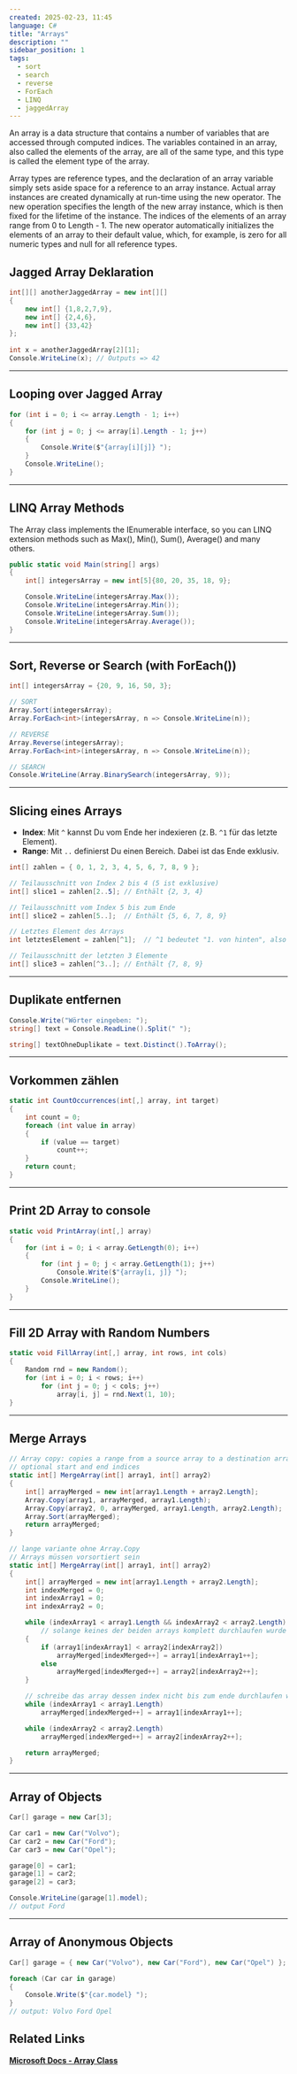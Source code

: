 ```yaml
---
created: 2025-02-23, 11:45
language: C#
title: "Arrays"
description: ""
sidebar_position: 1
tags:
  - sort
  - search
  - reverse
  - ForEach
  - LINQ
  - jaggedArray
---
```

An array is a data structure that contains a number of variables that are accessed through computed indices. 
The variables contained in an array, also called the elements of the array, are all of the same type, and this type is called the element type of the array.

Array types are reference types, and the declaration of an array variable simply sets aside space for a reference to an array instance. 
Actual array instances are created dynamically at run-time using the new operator. The new operation specifies the length of the new array instance, 
which is then fixed for the lifetime of the instance. The indices of the elements of an array range from 0 to Length - 1. 
The new operator automatically initializes the elements of an array to their default value, which, 
for example, is zero for all numeric types and null for all reference types.

## Jagged Array Deklaration

```csharp
int[][] anotherJaggedArray = new int[][]
{  
	new int[] {1,8,2,7,9},  
	new int[] {2,4,6},  
	new int[] {33,42}  
};  
  
int x = anotherJaggedArray[2][1];  
Console.WriteLine(x); // Outputs => 42
```
---

## Looping over Jagged Array

```csharp
for (int i = 0; i <= array.Length - 1; i++)
{
    for (int j = 0; j <= array[i].Length - 1; j++)
    {
        Console.Write($"{array[i][j]} ");
    }
    Console.WriteLine();
}
```

---
## LINQ Array Methods
The Array class implements the IEnumerable interface, so you can LINQ extension methods such as Max(), Min(), Sum(), Average() and many others.

```csharp
public static void Main(string[] args)
{
	int[] integersArray = new int[5]{80, 20, 35, 18, 9};

	Console.WriteLine(integersArray.Max());
	Console.WriteLine(integersArray.Min());
	Console.WriteLine(integersArray.Sum());
	Console.WriteLine(integersArray.Average());
}
```

---
## Sort, Reverse or Search (with ForEach())

```csharp
int[] integersArray = {20, 9, 16, 50, 3};

// SORT
Array.Sort(integersArray);  
Array.ForEach<int>(integersArray, n => Console.WriteLine(n));

// REVERSE
Array.Reverse(integersArray);  
Array.ForEach<int>(integersArray, n => Console.WriteLine(n));

// SEARCH
Console.WriteLine(Array.BinarySearch(integersArray, 9));
```

---
## Slicing eines Arrays

- **Index**: Mit `^` kannst Du vom Ende her indexieren (z. B. `^1` für das letzte Element).
- **Range**: Mit `..` definierst Du einen Bereich. Dabei ist das Ende exklusiv.

```csharp
int[] zahlen = { 0, 1, 2, 3, 4, 5, 6, 7, 8, 9 };

// Teilausschnitt von Index 2 bis 4 (5 ist exklusive)
int[] slice1 = zahlen[2..5]; // Enthält {2, 3, 4}

// Teilausschnitt vom Index 5 bis zum Ende
int[] slice2 = zahlen[5..];  // Enthält {5, 6, 7, 8, 9}

// Letztes Element des Arrays
int letztesElement = zahlen[^1];  // ^1 bedeutet "1. von hinten", also 9

// Teilausschnitt der letzten 3 Elemente
int[] slice3 = zahlen[^3..]; // Enthält {7, 8, 9}
```

---
## Duplikate entfernen

```csharp
Console.Write("Wörter eingeben: ");  
string[] text = Console.ReadLine().Split(" ");

string[] textOhneDuplikate = text.Distinct().ToArray();
```

---
## Vorkommen zählen

```csharp
static int CountOccurrences(int[,] array, int target)  
{  
    int count = 0;  
    foreach (int value in array)  
    {        
	    if (value == target)  
            count++;  
    }    
    return count;  
}
```

---
## Print 2D Array to console

```csharp
static void PrintArray(int[,] array)
{
    for (int i = 0; i < array.GetLength(0); i++)
    {
        for (int j = 0; j < array.GetLength(1); j++)
            Console.Write($"{array[i, j]} ");
        Console.WriteLine();
    }
}
```

---
## Fill 2D Array with Random Numbers

```csharp
static void FillArray(int[,] array, int rows, int cols)
{
    Random rnd = new Random();
    for (int i = 0; i < rows; i++)
        for (int j = 0; j < cols; j++)
            array[i, j] = rnd.Next(1, 10); 
}
```

---
## Merge Arrays

```csharp
// Array copy: copies a range from a source array to a destination array with
// optional start and end indices
static int[] MergeArray(int[] array1, int[] array2)
{
    int[] arrayMerged = new int[array1.Length + array2.Length];
    Array.Copy(array1, arrayMerged, array1.Length);
    Array.Copy(array2, 0, arrayMerged, array1.Length, array2.Length);
    Array.Sort(arrayMerged);
    return arrayMerged;
}
```

```csharp
// lange variante ohne Array.Copy
// Arrays müssen vorsortiert sein
static int[] MergeArray(int[] array1, int[] array2)
{
    int[] arrayMerged = new int[array1.Length + array2.Length];
    int indexMerged = 0;
    int indexArray1 = 0;
    int indexArray2 = 0;

    while (indexArray1 < array1.Length && indexArray2 < array2.Length)
        // solange keines der beiden arrays komplett durchlaufen wurde
    {
        if (array1[indexArray1] < array2[indexArray2])
            arrayMerged[indexMerged++] = array1[indexArray1++];
        else
            arrayMerged[indexMerged++] = array2[indexArray2++];
    }

    // schreibe das array dessen index nicht bis zum ende durchlaufen wurde
    while (indexArray1 < array1.Length)
        arrayMerged[indexMerged++] = array1[indexArray1++];

    while (indexArray2 < array2.Length)
        arrayMerged[indexMerged++] = array2[indexArray2++];

    return arrayMerged;
}
```
---

## Array of Objects

```csharp
Car[] garage = new Car[3];

Car car1 = new Car("Volvo");
Car car2 = new Car("Ford");
Car car3 = new Car("Opel");

garage[0] = car1;
garage[1] = car2;
garage[2] = car3;

Console.WriteLine(garage[1].model);
// output Ford
```
---

## Array of Anonymous Objects

```csharp
Car[] garage = { new Car("Volvo"), new Car("Ford"), new Car("Opel") };

foreach (Car car in garage)
{
	Console.Write($"{car.model} ");
}
// output: Volvo Ford Opel 
```

## Related Links
[**Microsoft Docs - Array Class**](https://learn.microsoft.com/en-us/dotnet/api/system.array?view=net-9.0)  